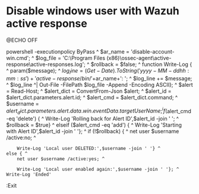 # Disable windows user with Wazuh active response

@ECHO OFF

powershell -executionpolicy ByPass ^
    $ar_name = 'disable-account-win.cmd'; ^
    $log_file = 'C:\Program Files (x86)\ossec-agent\active-response\active-responses.log'; ^
    $rollback = $false; ^
    function Write-Log { ^
        param($message); ^
        $log_line = (Get-Date).ToString('yyyy-MM-dd hh:mm:ss')+' active-response/bin/'+$ar_name+': '; ^
        $log_line += $message; ^
        $log_line ^| Out-File -FilePath $log_file -Append -Encoding ASCII}; ^
    $alert = Read-Host; ^
    $alert_dict = ConvertFrom-Json $alert; ^
    $alert_id = $alert_dict.parameters.alert.id; ^
    $alert_cmd = $alert_dict.command; ^
    $username = $alert_dict.parameters.alert.data.win.eventData.targetUserName; ^
    if ($alert_cmd -eq 'delete') { ^
            Write-Log 'Rolling back for Alert ID',$alert_id -join ' '; ^
            $rollback = $true} ^
        elseif ($alert_cmd -eq 'add') { ^
            Write-Log 'Starting with Alert ID',$alert_id -join ' '}; ^
    if (!$rollback) { ^
        net user $username /active:no; ^

        Write-Log 'Local user DELETED:',$username -join ' '} ^
    else { ^
        net user $username /active:yes; ^

        Write-Log 'Local user enabled again:',$username -join ' '}; ^
    Write-Log 'Ended'

:Exit
